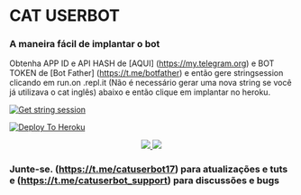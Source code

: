 
# CAT USERBOT

### A maneira fácil de implantar o bot
Obtenha APP ID e API HASH de [AQUI] (https://my.telegram.org) e BOT TOKEN de [Bot Father] (https://t.me/botfather) e então gere stringsession clicando em run.on .repl.it (Não é necessário gerar uma nova string se você já utilizava o cat inglês) abaixo e então clique em implantar no heroku.

[![Get string session](https://repl.it/badge/github/sandy1709/sandeep1709)](https://generatestringsession.sandeep1709.repl.run/)

[![Deploy To Heroku](https://www.herokucdn.com/deploy/button.svg)](https://heroku.com/deploy?template=https://github.com/xmtscf/catuserbot)
<p align="center">
  <a href="https://github.com/xmtscf/catuserbot/fork">
    <img src="https://img.shields.io/github/forks/xmtscf/catuserbot?label=Fork&style=social">
    
  </a>
  <a href="https://github.com/xmtscf/catuserbot">
    <img src="https://img.shields.io/github/stars/xmtscf/catuserbot?style=social">
  </a>
</p>



### Junte-se. (https://t.me/catuserbot17) para atualizações e tuts e (https://t.me/catuserbot_support) para discussões e bugs
